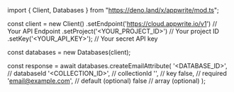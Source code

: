 import { Client, Databases } from "https://deno.land/x/appwrite/mod.ts";

const client = new Client()
    .setEndpoint('https://cloud.appwrite.io/v1') // Your API Endpoint
    .setProject('&lt;YOUR_PROJECT_ID&gt;') // Your project ID
    .setKey('&lt;YOUR_API_KEY&gt;'); // Your secret API key

const databases = new Databases(client);

const response = await databases.createEmailAttribute(
    '<DATABASE_ID>', // databaseId
    '<COLLECTION_ID>', // collectionId
    '', // key
    false, // required
    'email@example.com', // default (optional)
    false // array (optional)
);
